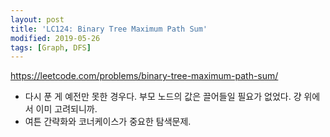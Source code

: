 ```yaml
---
layout: post
title: 'LC124: Binary Tree Maximum Path Sum'
modified: 2019-05-26
tags: [Graph, DFS]
---
```


<https://leetcode.com/problems/binary-tree-maximum-path-sum/>

- 다시 푼 게 예전만 못한 경우다. 부모 노드의 값은 끌어들일 필요가 없었다. 걍 위에서 이미 고려되니까.
- 여튼 간략화와 코너케이스가 중요한 탐색문제.
